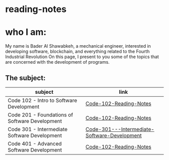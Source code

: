 # reading-notes

# who I am:
My name is Bader Al Shawabkeh, a mechanical engineer, interested in developing software, blockchain, 
and everything related to the Fourth Industrial Revolution On this page, 
I present to you some of the topics that are concerned with the development of programs.

## The subject:

subject    | link
---------- | ----
Code 102 - Intro to Software Development | [Code-102-Reading-Notes](https://bader-eng.github.io/Code-102-Reading-Notes/)
Code 201 - Foundations of Software Development | [Code-102-Reading-Notes](https://bader-eng.github.io/Code-201-Reading-Notes/)
Code 301 - Intermediate Software Development | [Code-301---Intermediate-Software-Development](https://bader-eng.github.io/Code-301---Intermediate-Software-Development/)
Code 401 - Advanced Software Development | [Code-102-Reading-Notes](https://bader-eng.github.io/Code-102-Reading-Notes/)
